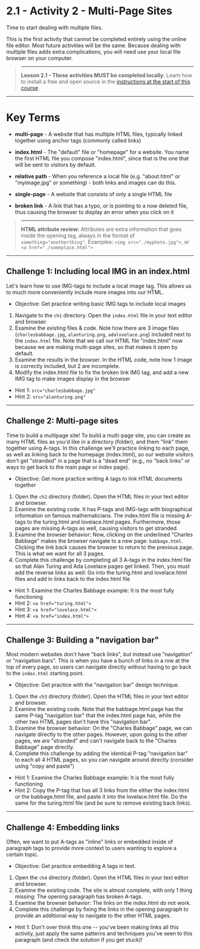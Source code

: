 # 2.1 - Activity 2 - Multi-Page Sites

Time to start dealing with multiple files.

This is the first activity that cannot be completed entirely using the online
file editor.  Most future activities will be the same. Because dealing with
multiple files adds extra complications, you will need use your local file
browser on your computer.

> ----
> **Lesson 2.1 - These activities MUST be completed locally.** Learn how to
> install a free and open source in the [instructions at the start of this
> course](../../).



-----------------


# Key Terms

- **multi-page** - A website that has multiple HTML files, typically linked
  together using anchor tags (commonly called links)

- **index.html** - The "default" file or "homepage" for a website. You name the
  first HTML file you compose "index.html", since that is the one that will be
  sent to visitors by default.

- **relative path** - When you reference a local file (e.g. "about.html" or
  "myimage.jpg" or something) - both links and images can do this.

- **single-page** - A website that consists of only a single HTML file

- **broken link** - A link that has a typo, or is pointing to a now deleted
  file, thus causing the browser to display an error when you click on it


> ----
> **HTML attribute review:** Attributes are extra information that goes inside
> the opening tag, always in the format of `something="anotherthing"`.
> Examples:  `<img src="./myphoto.jpg">`, or  `<a href="./someplace.html">`


----------------------------------



Challenge 1: Including local IMG in an index.html
----------------------------------

Let's learn how to use IMG-tags to include a local image tag. This allows us to
much more conveniently include more images into our HTML.

* Objective: Get practice writing basic IMG tags to include local images

1. Navigate to the `ch1` directory. Open the `index.html` file in your text
editor and browser.
2. Examine the existing files & code. Note how there are 3 image files
(`charlesbabbage.jpg`, `alanturing.png`, `adalovelace.png`)  included next to
the `index.html` file. Note that we call our HTML file "index.html" now because
we are making multi-page sites, so that makes it open by default.
3. Examine the results in the browser.  In the HTML code, note how 1 image is
correctly included, but 2 are incomplete.
4. Modify the index.html file to fix the broken link IMG tag, and add a new IMG
tag to make images display in the browser

- Hint 1: `src="charlesbabbage.jpg"`
- Hint 2: `src="alanturing.png"`



----------------------------------


Challenge 2: Multi-page sites
----------------------------------

Time to build a multipage site! To build a multi-page site, you can create as
many HTML files as you'd like in a directory (folder), and them "link" them
together using A-tags. In this challenge we'll practice linking to each page,
as well as linking back to the homepage (index.html), so our website visitors
don't get "stranded" in a page that is a "dead end" (e.g., no "back links" or
ways to get back to the main page or index page).

* Objective: Get more practice writing A tags to link HTML documents together

1. Open the `ch2` directory (folder). Open the HTML files in your text editor
and browser.
2. Examine the existing code. It has P-tags and IMG-tags with biographical
information on famous mathematicians. The index.html file is missing A-tags to
the turing.html and lovelace.html pages. Furthermore, those pages are missing
A-tags as well, causing visitors to get stranded.
3. Examine the browser behavior: Now, clicking on the underlined "Charles
Babbage" makes the browser navigate to a new page: `babbage.html`. Clicking the
link back causes the browser to return to the previous page. This is what we
want for all 3 pages.
4. Complete this challenge by completing all 3 A-tags in the index.html file so
that Alan Turing and Ada Lovelace pages get linked. Then, you must add the
reverse links as well: Go into the turing.html and lovelace.html files and add
in links back to the index.html file

- Hint 1: Examine the Charles Babbage example: It is the most fully functioning
- Hint 2: `<a href="turing.html">`
- Hint 3: `<a href="lovelace.html">`
- Hint 4: `<a href="index.html">`



----------------------------------



Challenge 3: Building a "navigation bar"
----------------------------------

Most modern websites don't have "back links", but instead use "navigation" or
"navigation bars". This is when you have a bunch of links in a row at the top
of every page, so users can navigate directly without having to go back to the
`index.html` starting point.

* Objective: Get practice with the "navigation bar" design technique.

1. Open the `ch3` directory (folder). Open the HTML files in your text editor
and browser.
2. Examine the existing code. Note that the babbage.html page has the same
P-tag "navigation bar" that the index.html page has, while the other two HTML
pages don't have this "navigation bar".
3. Examine the browser behavior: On the "Charles Babbage" page, we can navigate
directly to the other pages. However, upon going to the other pages, we are
"stranded" and can't navigate back to the "Charles Babbage" page directly.
4. Complete this challenge by adding the identical P-tag "navigation bar" to
each all 4 HTML pages, so you can navigate around directly (consider using
"copy and paste")


- Hint 1: Examine the Charles Babbage example: It is the most fully functioning
- Hint 2: Copy the P-tag that has all 3 links from the either the index.html or
  the babbage.html file, and paste it into the lovelace.html file. Do the same
  for the turing.html file (and be sure to remove existing back links).



----------------------------------





Challenge 4: Embedding links
----------------------------------

Often, we want to put A-tags as "inline" links or embedded inside of paragraph
tags to provide more context to users wanting to explore a certain topic.

* Objective: Get practice embedding A tags in text.

1. Open the `ch4` directory (folder). Open the HTML files in your text editor
and browser.
2. Examine the existing code. The site is almost complete, with only 1 thing
missing: The opening paragraph has broken A-tags.
3. Examine the browser behavior: The links on the index.html do not work.
4. Complete this challenge by fixing the links in the opening paragraph to
provide an additional way to navigate to the other HTML pages.

- Hint 1: Don't over think this one -- you've been making links all this
  activity, just apply the same patterns and techniques you've seen to this
  paragraph (and check the solution if you get stuck)!

